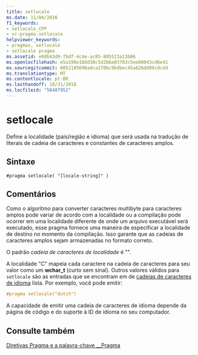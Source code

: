 ```yaml
---
title: setlocale
ms.date: 11/04/2016
f1_keywords:
- setlocale_CPP
- vc-pragma.setlocale
helpviewer_keywords:
- pragmas, setlocale
- setlocale pragma
ms.assetid: e60b43d9-fbdf-4c4e-ac85-805523a13b86
ms.openlocfilehash: e5a190e18dd38c5d2b6e03703c5ee08043cd6e41
ms.sourcegitcommit: 6052185696adca270bc9bdbec45a626dd89cdcdd
ms.translationtype: MT
ms.contentlocale: pt-BR
ms.lasthandoff: 10/31/2018
ms.locfileid: "50487952"
---
```

# <a name="setlocale"></a>setlocale

Define a localidade (país/região e idioma) que será usada na tradução de literais de cadeia de caracteres e constantes de caracteres amplos.

## <a name="syntax"></a>Sintaxe

```
#pragma setlocale( "[locale-string]" )
```

## <a name="remarks"></a>Comentários

Como o algoritmo para converter caracteres multibyte para caracteres amplos pode variar de acordo com a localidade ou a compilação pode ocorrer em uma localidade diferente de onde um arquivo executável será executado, esse pragma fornece uma maneira de especificar a localidade de destino no momento da compilação. Isso garante que as cadeias de caracteres amplos sejam armazenadas no formato correto.

O padrão *cadeia de caracteres de localidade* é "".

A localidade "C" mapeia cada caractere na cadeia de caracteres para seu valor como um **wchar_t** (curto sem sinal). Outros valores válidos para `setlocale` são as entradas que se encontram em de [cadeias de caracteres de idioma](../c-runtime-library/language-strings.md) lista. Por exemplo, você pode emitir:

```cpp
#pragma setlocale("dutch")
```

A capacidade de emitir uma cadeia de caracteres de idioma depende da página de código e do suporte à ID de idioma no seu computador.

## <a name="see-also"></a>Consulte também

[Diretivas Pragma e a palavra-chave __Pragma](../preprocessor/pragma-directives-and-the-pragma-keyword.md)